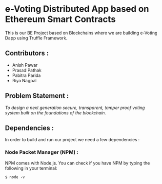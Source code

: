 # e-Voting Distributed App based on Ethereum Smart Contracts #

This is our BE Project based on Blockchains where we are building e-Voting Dapp using Truffle Framework.



## Contributors : ##

*	Anish Pawar
* 	Prasad Pathak
*	Pabitra Parida
* 	Riya Nagpal



## Problem Statement : ##

*To design a next generation secure, transparent, tamper proof voting system built on the
foundations of the blockchain.*



## Dependencies : ##

In order to build and run our project we need a few dependencies :

### Node Packet Manager (NPM) : ###

NPM comes with Node.js. You can check if you have NPM by typing the following in your terminal:

```
$ node -v
```